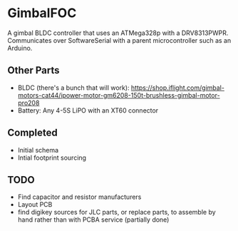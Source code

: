 # GimbalFOC
A gimbal BLDC controller that uses an ATMega328p with a DRV8313PWPR. Communicates over SoftwareSerial with a parent microcontroller such as an Arduino.

## Other Parts
- BLDC (there's a bunch that will work): https://shop.iflight.com/gimbal-motors-cat44/ipower-motor-gm6208-150t-brushless-gimbal-motor-pro208
- Battery: Any 4-5S LiPO with an XT60 connector

## Completed
- Initial schema
- Intial footprint sourcing

## TODO
- Find capacitor and resistor manufacturers
- Layout PCB
- find digikey sources for JLC parts, or replace parts, to assemble by hand rather than with PCBA service (partially done)
